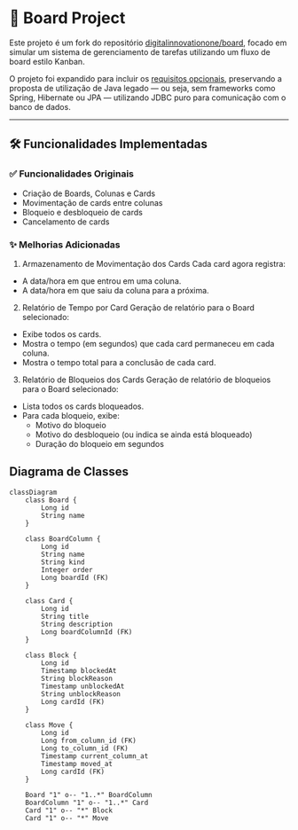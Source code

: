 # 📝 Board Project 
Este projeto é um fork do repositório [digitalinnovationone/board](https://github.com/digitalinnovationone/santander-dev-week-2023-api), focado em simular um sistema de gerenciamento de tarefas utilizando um fluxo de board estilo Kanban.

O projeto foi expandido para incluir os [requisitos opcionais](https://github.com/digitalinnovationone/exercicios-java-basico/blob/main/projetos/4%20-%20T%C3%A9cnicas%20Avan%C3%A7adas%2C%20Padr%C3%B5es%20e%20Persist%C3%AAncia%20(Literalmente).md), preservando a proposta de utilização de Java legado — ou seja, sem frameworks como Spring, Hibernate ou JPA — utilizando JDBC puro para comunicação com o banco de dados.

---
## 🛠 Funcionalidades Implementadas
### ✅ Funcionalidades Originais
- Criação de Boards, Colunas e Cards
- Movimentação de cards entre colunas
- Bloqueio e desbloqueio de cards
- Cancelamento de cards

### ✨ Melhorias Adicionadas
1. Armazenamento de Movimentação dos Cards
Cada card agora registra:
  - A data/hora em que entrou em uma coluna.
  - A data/hora em que saiu da coluna para a próxima.

2. Relatório de Tempo por Card
Geração de relatório para o Board selecionado:
- Exibe todos os cards.
- Mostra o tempo (em segundos) que cada card permaneceu em cada coluna.
- Mostra o tempo total para a conclusão de cada card.

3. Relatório de Bloqueios dos Cards
Geração de relatório de bloqueios para o Board selecionado:
- Lista todos os cards bloqueados.
- Para cada bloqueio, exibe:
  - Motivo do bloqueio
  - Motivo do desbloqueio (ou indica se ainda está bloqueado)
  - Duração do bloqueio em segundos

## Diagrama de Classes
```mermaid
classDiagram
    class Board {
        Long id
        String name
    }

    class BoardColumn {
        Long id
        String name
        String kind
        Integer order
        Long boardId (FK) 
    }

    class Card {
        Long id
        String title
        String description
        Long boardColumnId (FK) 
    }

    class Block {
        Long id
        Timestamp blockedAt   
        String blockReason
        Timestamp unblockedAt
        String unblockReason
        Long cardId (FK) 
    }

    class Move {
        Long id
        Long from_column_id (FK) 
        Long to_column_id (FK)  
        Timestamp current_column_at
        Timestamp moved_at
        Long cardId (FK) 
    }

    Board "1" o-- "1..*" BoardColumn
    BoardColumn "1" o-- "1..*" Card
    Card "1" o-- "*" Block
    Card "1" o-- "*" Move

